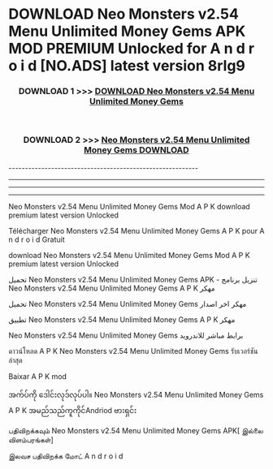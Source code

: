 # DOWNLOAD Neo Monsters v2.54 Menu Unlimited Money Gems  APK MOD PREMIUM Unlocked for A n d r o i d [NO.ADS] latest version 8rlg9 



<div align="center">

<h3>DOWNLOAD 1 >>> <a href="https://getmod2.web.app/?judul=Neo Monsters v2.54 Menu Unlimited Money Gems ">DOWNLOAD Neo Monsters v2.54 Menu Unlimited Money Gems </a></h3><br>

<h3>DOWNLOAD 2 >>> <a href="https://getmod2.web.app/?judul=Neo Monsters v2.54 Menu Unlimited Money Gems ">Neo Monsters v2.54 Menu Unlimited Money Gems  DOWNLOAD </a></h3>

</div>
----------------------------------------------------------

----------------------------------------------------------

----------------------------------------------------------

----------------------------------------------------------

Neo Monsters v2.54 Menu Unlimited Money Gems  Mod A P K download premium latest version Unlocked

Télécharger Neo Monsters v2.54 Menu Unlimited Money Gems  A P K pour A n d r o i d Gratuit

download Neo Monsters v2.54 Menu Unlimited Money Gems  Mod A P K premium latest version Unlocked

تحميل Neo Monsters v2.54 Menu Unlimited Money Gems  APK - تنزيل برنامج Neo Monsters v2.54 Menu Unlimited Money Gems  A P K مهكر

تحميل Neo Monsters v2.54 Menu Unlimited Money Gems  مهكر اخر اصدار

تطبيق Neo Monsters v2.54 Menu Unlimited Money Gems  A P K مهكر

Neo Monsters v2.54 Menu Unlimited Money Gems  برابط مباشر للاندرويد

ดาวน์โหลด A P K Neo Monsters v2.54 Menu Unlimited Money Gems  รับเวอร์ชันล่าสุด

Baixar A P K mod

အက်ပ်ကို ဒေါင်းလုဒ်လုပ်ပါ။ Neo Monsters v2.54 Menu Unlimited Money Gems  A P K အမည်သည်ကူကိုင်Andriod ဗားရှင်း

பதிவிறக்கவும் Neo Monsters v2.54 Menu Unlimited Money Gems  APK[ இல்லை விளம்பரங்கள்] 
 
இலவச பதிவிறக்க மோட் A n d r o i d



